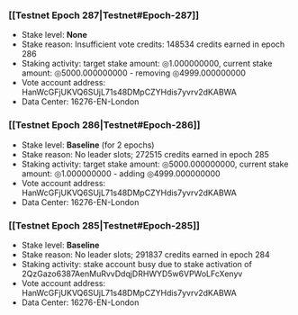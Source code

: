 ### [[Testnet Epoch 287|Testnet#Epoch-287]]
* Stake level: **None**
* Stake reason: Insufficient vote credits: 148534 credits earned in epoch 286
* Staking activity: target stake amount: ◎1.000000000, current stake amount: ◎5000.000000000 - removing ◎4999.000000000
* Vote account address: HanWcGFjUKVQ6SUjL71s48DMpCZYHdis7yvrv2dKABWA
* Data Center: 16276-EN-London
### [[Testnet Epoch 286|Testnet#Epoch-286]]
* Stake level: **Baseline** (for 2 epochs)
* Stake reason: No leader slots; 272515 credits earned in epoch 285
* Staking activity: target stake amount: ◎5000.000000000, current stake amount: ◎1.000000000 - adding ◎4999.000000000
* Vote account address: HanWcGFjUKVQ6SUjL71s48DMpCZYHdis7yvrv2dKABWA
* Data Center: 16276-EN-London
### [[Testnet Epoch 285|Testnet#Epoch-285]]
* Stake level: **Baseline**
* Stake reason: No leader slots; 291837 credits earned in epoch 284
* Staking activity: stake account busy due to stake activation of 2QzGazo6387AenMuRvvDdqjDRHWYD5w6VPWoLFcXenyv
* Vote account address: HanWcGFjUKVQ6SUjL71s48DMpCZYHdis7yvrv2dKABWA
* Data Center: 16276-EN-London
